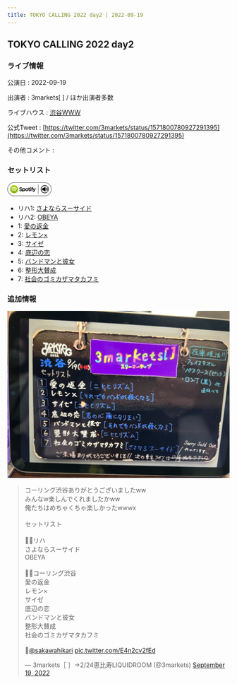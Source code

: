 ```yaml
---
title: TOKYO CALLING 2022 day2 | 2022-09-19
---
```

## TOKYO CALLING 2022 day2

### ライブ情報

公演日
:    2022-09-19

出演者
:    3markets[ ] / ほか出演者多数

ライブハウス
:    [渋谷WWW](livehouse036.html)

公式Tweet
:    [https://twitter.com/3markets/status/1571800780927291395](https://twitter.com/3markets/status/1571800780927291395)

その他コメント
:    

### セットリスト


[![play with spotify](images/spotify-icon.png)](https://open.spotify.com/playlist/3T3dqFxb3wx6Zfuc98cnTb)



*  リハ1: [さよならスーサイド](song013.html)
*  リハ2: [OBEYA](song021.html)
*  1: [愛の返金](song012.html)
*  2: [レモン×](song003.html)
*  3: [サイゼ](song004.html)
*  4: [底辺の恋](song008.html)
*  5: [バンドマンと彼女](song009.html)
*  6: [整形大賛成](song005.html)
*  7: [社会のゴミカザマタカフミ](song002.html)


### 追加情報


[![セトリ画像](images/035.jpg)](images/035.jpg)


<blockquote class="twitter-tweet"><p lang="ja" dir="ltr">コーリング渋谷ありがとうございましたww<br>みんなw楽しんでくれましたかww<br>俺たちはめちゃくちゃ楽しかったwwwx<br><br>セットリスト<br><br>🚶‍♂️リハ<br>さよならスーサイド<br>OBEYA<br><br>🏃‍♂️コーリング渋谷<br>愛の返金<br>レモン×<br>サイゼ<br>底辺の恋<br>バンドマンと彼女<br>整形大賛成<br>社会のゴミカザマタカフミ<br><br>📸<a href="https://twitter.com/sakawahikari?ref_src=twsrc%5Etfw">@sakawahikari</a> <a href="https://t.co/E4n2cv2fEd">pic.twitter.com/E4n2cv2fEd</a></p>&mdash; 3markets［ ］→2/24恵比寿LIQUIDROOM (@3markets) <a href="https://twitter.com/3markets/status/1571800780927291395?ref_src=twsrc%5Etfw">September 19, 2022</a></blockquote>
<script async src="https://platform.twitter.com/widgets.js" charset="utf-8"></script>


